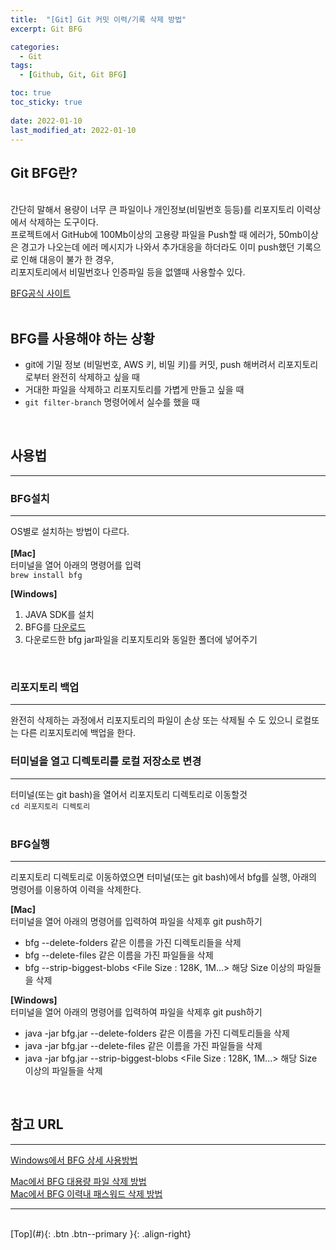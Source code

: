 ```yaml
---
title:  "[Git] Git 커밋 이력/기록 삭제 방법"
excerpt: Git BFG

categories:
  - Git
tags:
  - [Github, Git, Git BFG]

toc: true
toc_sticky: true
 
date: 2022-01-10
last_modified_at: 2022-01-10
---
```



## Git BFG란?
<br>
간단히 말해서 용량이 너무 큰 파일이나 개인정보(비밀번호 등등)를 리포지토리 이력상에서 삭제하는 도구이다.
<br>
프로젝트에서 GitHub에 100Mb이상의 고용량 파일을 Push할 때 에러가, 50mb이상은 경고가 나오는데 에러 메시지가 나와서 추가대응을 하더라도 이미 push했던 기록으로 인해 대응이 불가 한 경우,<br> 
리포지토리에서 비밀번호나 인증파일 등을 없앨때 사용할수 있다. 
<br>

[BFG공식 사이트](https://rtyley.github.io/bfg-repo-cleaner/)
<br><br>

## BFG를 사용해야 하는 상황

- git에 기밀 정보 (비밀번호, AWS 키, 비밀 키)를 커밋, push 해버려서 리포지토리로부터 완전히 삭제하고 싶을 때 <br>
- 거대한 파일을 삭제하고 리포지토리를 가볍게 만들고 싶을 때 <br>
-  `git filter-branch` 명령어에서 실수를 했을 때 <br>
<br>

## 사용법 
---
### BFG설치 
---
OS별로 설치하는 방법이 다르다. <br> <br>
**[Mac]**  <br>
터미널을 열어 아래의 명령어를 입력 <br>
`brew install bfg`

**[Windows]**
1. JAVA SDK를 설치
2. BFG를 [다운로드](https://rtyley.github.io/bfg-repo-cleaner/#usage)
3. 다운로드한 bfg jar파일을 리포지토리와 동일한 폴더에 넣어주기

<br>

### 리포지토리 백업 <br>
---
완전히 삭제하는 과정에서 리포지토리의 파일이 손상 또는 삭제될 수 도 있으니 로컬또는 다른 리포지토리에 백업을 한다.
<br>

### 터미널을 열고 디렉토리를 로컬 저장소로 변경 <br>
---
터미널(또는 git bash)을 열어서 리포지토리 디렉토리로 이동할것 <br>
`cd 리포지토리 디렉토리` <br>
<br>

### BFG실행
---
리포지토리 디렉토리로 이동하였으면 터미널(또는 git bash)에서 bfg를 실행, 아래의 명령어를 이용하여 이력을 삭제한다. 
<br>

**[Mac]** <br>
터미널을 열어 아래의 명령어를 입력하여 파일을 삭제후 git push하기 <br>
  
* bfg --delete-folders <Directory Name> 같은 이름을 가진 디렉토리들을 삭제 <br>
* bfg --delete-files <File Name> 같은 이름을 가진 파일들을 삭제 <br>
* bfg --strip-biggest-blobs <File Size : 128K, 1M...> 해당 Size 이상의 파일들을 삭제 <br>

**[Windows]** <br>
터미널을 열어 아래의 명령어를 입력하여 파일을 삭제후 git push하기 <br>
  
* java -jar bfg.jar --delete-folders <Directory Name> 같은 이름을 가진 디렉토리들을 삭제 <br>
* java -jar bfg.jar --delete-files <File Name> 같은 이름을 가진 파일들을 삭제 <br>
* java -jar bfg.jar --strip-biggest-blobs <File Size : 128K, 1M...> 해당 Size 이상의 파일들을 삭제 <br>
<br>

## 참고 URL
---

[Windows에서 BFG 상세 사용방법](https://medium.com/@vs28031996/remove-git-history-with-bfg-repo-cleaner-866808826eea) <br>


[Mac에서 BFG 대용량 파일 삭제 방법](https://qiita.com/aosho235/items/f944c0148a6fbe711a5a) <br>
[Mac에서 BFG 이력내 패스워드 삭제 방법](https://qiita.com/jnchito/items/64ffb76a9c645323f43c) <br>


---
<br>
[Top](#){: .btn .btn--primary }{: .align-right}